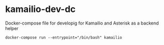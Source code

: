 # kamailio-dev-dc

Docker-compose file for developig for Kamailio and Asterisk as a backend helper

```
docker-compose run --entrypoint="/bin/bash" kamailio
```